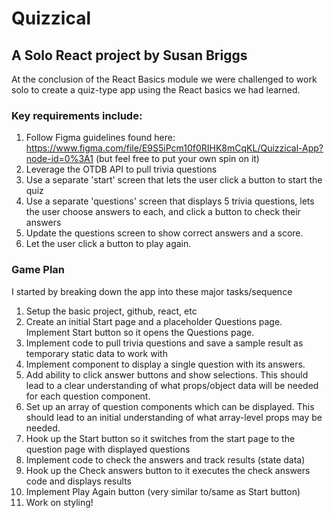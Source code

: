# Quizzical

## A Solo React project by Susan Briggs

At the conclusion of the React Basics module we were challenged to work solo to create a quiz-type app using the React basics we had learned.

### Key requirements include:
1. Follow Figma guidelines found here: https://www.figma.com/file/E9S5iPcm10f0RIHK8mCqKL/Quizzical-App?node-id=0%3A1 (but feel free to put your own spin on it)
2. Leverage the OTDB API to pull trivia questions
3. Use a separate 'start' screen that lets the user click a button to start the quiz
4. Use a separate 'questions' screen that displays 5 trivia questions, lets the user choose answers to each, and click a button to check their answers
5. Update the questions screen to show correct answers and a score. 
6. Let the user click a button to play again.

### Game Plan
I started by breaking down the app into these major tasks/sequence
1. Setup the basic project, github, react, etc 
2. Create an initial Start page and a placeholder Questions page. Implement Start button so it opens the Questions page.
3. Implement code to pull trivia questions and save a sample result as temporary static data to work with
4. Implement component to display a single question with its answers. 
5. Add ability to click answer buttons and show selections. This should lead to a clear understanding of what props/object data will be needed for each question component.
6. Set up an array of question components which can be displayed. This should lead to an initial understanding of what array-level props may be needed.
7. Hook up the Start button so it switches from the start page to the question page with displayed questions
8. Implement code to check the answers and track results (state data)
9. Hook up the Check answers button to it executes the check answers code and displays results
10. Implement Play Again button (very similar to/same as Start button)
11. Work on styling!
